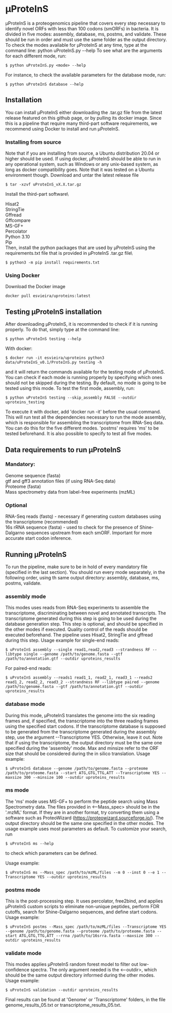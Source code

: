 # µProteInS

µProteInS is a proteogenomics pipeline that covers every step necessary to identify novel ORFs with less than 100 codons (smORFs) in bacteria. It is divided in five modes: assembly, database, ms, postms, and validate. These should be run in order and must use the same folder as the output directory. 
To check the modes available for µProteInS at any time, type at the command line:
python uProteInS.py --help
To see what are the arguments for each different mode, run:
```
$ python uProteInS.py <mode> --help
```
  For instance, to check the available parameters for the database mode, run:
 ```
$ python uProteInS database --help
 ```
 ## Installation
 You can install µProteInS either downloading the .tar.gz file from the latest release featured on this github page, or by pulling its docker image. Since this is a pipeline that require many third-part software requirements, we recommend using Docker to install and run µProteInS.
 ### Installing from source
 Note that if you are installing from source, a Ubuntu distribution 20.04 or higher should be used. If using docker, µProteInS should be able to run in any operational system, such as Windows or any unix-based system, as long as docker compatibility goes. Note that it was tested on a Ubuntu environment though.
 Download and untar the latest release file 
 ```
 $ tar -xzvf uProteInS_vX.X.tar.gz
 ```
 Install the third-part software\
 
 Hisat2\
 StringTie\
 Gffread\
 Gffcompare\
 MS-GF+\
 Percolator\
 Python 3.10\
 Pip\
 Then, install the python packages that are used by µProteInS using the requirements.txt file that is provided in µProteInS .tar.gz file\
 ```
 $ python3 -m pip install requirements.txt
 ```
 ### Using Docker
 Download the Docker image
 ```
 docker pull esvieira/uproteins:latest
 ```
 
 ## Testing µProteInS installation
 
 After downloading µProteInS, it is recommended to check if it is running properly. To do that, simply type at the command line:
 ```
 $ python uProteInS testing --help
 ```
 With docker:
 ```
 $ docker run -it esvieira/uproteins python3 data/uProteInS_v0.1/ProteInS.py testing -h
 ```
 and it will return the commands available for the testing mode of µProteInS. You can check if each mode is running properly by specifying which ones should not be skipped during the testing. By default, no mode is going to be tested using this mode. To test the first mode, assembly, run:
 ```
 $ python uProteInS testing --skip_assembly FALSE --outdir uproteins_testing
 ```
 To execute it with docker, add 'docker run -it' before the usual command.
  This will run test all the dependencies necessary to run the mode assembly, which is responsible for assembling the transcriptome from RNA-Seq data. You can do this for the five different modes. 'postms' requires 'ms' to be tested beforehand. It is also possible to specify to test all five modes.
  
  ## Data requirements to run µProteInS
  ### Mandatory:
  Genome sequence (fasta)\
  gtf and gff3 annotation files (if using RNA-Seq data)\
  Proteome (fasta)\
  Mass spectrometry data from label-free experiments (mzML)
  ### Optional
  RNA-Seq reads (fastq) - necessary if generating custom databases using the transcriptome (recommended)\
  16s rRNA sequence (fasta) - used to check for the presence of Shine-Dalgarno sequences upstream from each smORF. Important for more accurate start codon inference.
  
  ## Running µProteInS
  To run the pipeline, make sure to be in hold of every mandatory file (specified in the last section). You should run every mode separately, in the following order, using th same output directory: assembly, database, ms, postms, validate.

  ### assembly mode
  This modes uses reads from RNA-Seq experiments to assemble the transcriptome, discriminating between novel and annotated transcripts. The transcriptome generated during this step is going to be used during the database generation step. This step is optional, and should be specified in the other modes if executed. Quality control of the reads should be executed beforehand. The pipeline uses Hisat2, StringTie and gffread during this step.
  Usage example for single-end reads:
  ```
  $ uProteInS assembly --single read1,read2,read3 --strandness RF --libtype single --genome /path/to/genome.fasta --gtf /path/to/annotation.gtf --outdir uproteins_results
  ```
  For paired-end reads:
  ```
  $ uProteInS assembly --reads1 read1_1, read2_1, read3_1 --reads2 read1_2, read2_2, read3_2 --strandness RF --libtype paired --genome /path/to/genome.fasta --gtf /path/to/annotation.gtf --outdir uproteins_results
  ```
  ### database mode
  During this mode, µProteInS translates the genome into the six reading frames and, if specified, the transcriptome into the three reading frames using the specified start codons. If the transcriptome database is supposed to be generated from the transcriptome generated during the assembly step, use the argument --Transcriptome YES. Otherwise, leave it out. Note that if using the transcriptome, the output directory must be the same one specified during the 'assembly' mode. Max and minsize refer to the ORF size that should be considered during the in silico translation.
  Usage example:
  ```
  $ uProteInS database --genome /path/to/genome.fasta --proteome /path/to/proteome.fasta --start ATG,GTG,TTG,ATT --Transcriptome YES --maxsize 300 --minsize 100 --outdir uproteins_results
  ```
  
  ### ms mode
  The 'ms' mode uses MS-GF+ to perform the peptide search using Mass Spectrometry data. The files provided in <--Mass_spec> should be in the '.mzML' format. If they are in another format, try converting them using a software such as ProteoWizard (https://proteowizard.sourceforge.io/). The output directory should be the same one specified in the other modes. The usage example uses most parameters as default. To customize your search, run 
  ```
  $ uProteInS ms --help
  ```
  to check which parameters can be defined.
  
  Usage example:
  ```
  $ uProteInS ms --Mass_spec /path/to/mzML/files --m 0 --inst 0 --e 1 --Transcriptome YES --outdir uproteins_results
  ```
  
  ### postms mode
  This is the post-processing step. It uses percolator, free2bind, and applies µProteInS custom scripts to eliminate non-unique peptides, perform FDR cutoffs, search for Shine-Dalgarno sequences, and define start codons. 
  Usage example:
  ```
  $ uProteInS postms --Mass_spec /path/to/mzML/files --Transcriptome YES --genome /path/to/genome.fasta --proteome /path/to/proteome.fasta --start ATG,GTG,TTG,ATT --rrna /path/to/16srra.fasta --maxsize 300 --outdir uproteins_results
  ```
  
  ### validate mode
  This modes applies µProteInS random forest model to filter out low-confidence spectra. The only argument needed is the <--outdir>, which should be the same output directory informed during the other modes.
  Usage example:
  ```
  $ uProteInS validation --outdir uproteins_results
  ```
  
  Final results can be found at 'Genome' or 'Transcriptome' folders, in the file genome_results_05.txt or transcriptome_results_05.txt. 
  
  
  
